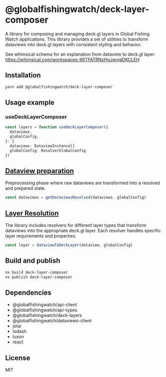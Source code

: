 # @globalfishingwatch/deck-layer-composer

A library for composing and managing deck.gl layers in Global Fishing Watch applications.
This library provides a set of utilities to transform dataviews into deck.gl layers with consistent styling and behavior.

See whimsical schema for an explanation from dataview to deck.gl layer: https://whimsical.com/workspaces-96TFATRNzHgJwvjaDKCLEH

## Installation

```bash
yarn add @globalfishingwatch/deck-layer-composer
```

## Usage example

### useDeckLayerComposer

```typescript
const layers = function useDeckLayerComposer({
  dataviews,
  globalConfig,
}: {
  dataviews: DataviewInstance[]
  globalConfig: ResolverGlobalConfig
})
```

## [Dataview preparation](https://github.com/GlobalFishingWatch/frontend/blob/master/libs/deck-layer-composer/src/resolvers/dataviews.ts#L292)

Preprocessing phase where raw dataviews are transformed into a resolved and prepared state.

```typescript
const dataviews = getDataviewsResolved(dataviews, globalConfig)
```

## [Layer Resolution](https://github.com/GlobalFishingWatch/frontend/blob/master/libs/deck-layer-composer/src/resolvers/resolvers.ts#L43)

The library includes resolvers for different layer types that transform dataviews into the appropriate deck.gl layer. Each resolver handles specific layer requirements and properties.

```typescript
const layer = dataviewToDeckLayer(dataview, globalConfig)
```

## Build and publish

```bash
nx build deck-layer-composer
nx publish deck-layer-composer
```

## Dependencies

- @globalfishingwatch/api-client
- @globalfishingwatch/api-types
- @globalfishingwatch/deck-layers
- @globalfishingwatch/dataviews-client
- jotai
- lodash
- luxon
- react

## License

MIT
